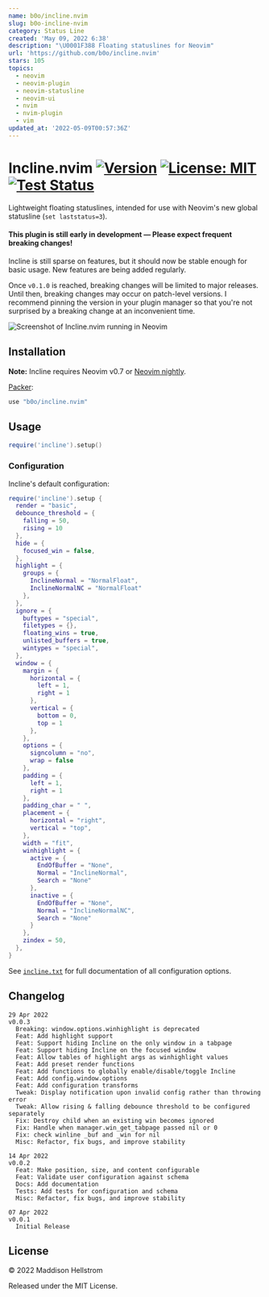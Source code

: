 ```yaml
---
name: b0o/incline.nvim
slug: b0o-incline-nvim
category: Status Line
created: 'May 09, 2022 6:38'
description: "\U0001F388 Floating statuslines for Neovim"
url: 'https://github.com/b0o/incline.nvim'
stars: 105
topics:
  - neovim
  - neovim-plugin
  - neovim-statusline
  - neovim-ui
  - nvim
  - nvim-plugin
  - vim
updated_at: '2022-05-09T00:57:36Z'
---
```

# Incline.nvim [![Version](https://img.shields.io/github/v/tag/b0o/incline.nvim?style=flat\&color=yellow\&label=version\&sort=semver)](https://github.com/b0o/incline.nvim/releases) [![License: MIT](https://img.shields.io/github/license/b0o/incline.nvim?style=flat\&color=green)](https://mit-license.org) [![Test Status](https://img.shields.io/github/workflow/status/b0o/incline.nvim/test?label=tests)](https://github.com/b0o/incline.nvim/actions/workflows/test.yaml)

Lightweight floating statuslines, intended for use with Neovim's new global statusline (`set laststatus=3`).

#### This plugin is still early in development — Please expect frequent breaking changes!

Incline is still sparse on features, but it should now be stable enough for basic usage. New features are being added regularly.

Once `v0.1.0` is reached, breaking changes will be limited to major releases. Until then, breaking changes may occur on patch-level versions.
I recommend pinning the version in your plugin manager so that you're not surprised by a breaking change at an inconvenient time.

![Screenshot of Incline.nvim running in Neovim](https://user-images.githubusercontent.com/21299126/167235114-d562ea45-155c-4d82-aaf1-95abb56398b7.png)

## Installation

**Note:** Incline requires Neovim v0.7 or [Neovim nightly](https://github.com/neovim/neovim/releases/tag/nightly).

[Packer](https://github.com/wbthomason/packer.nvim):

```lua
use "b0o/incline.nvim"
```

## Usage

```lua
require('incline').setup()
```

### Configuration

Incline's default configuration:

```lua
require('incline').setup {
  render = "basic",
  debounce_threshold = {
    falling = 50,
    rising = 10
  },
  hide = {
    focused_win = false,
  },
  highlight = {
    groups = {
      InclineNormal = "NormalFloat",
      InclineNormalNC = "NormalFloat"
    },
  },
  ignore = {
    buftypes = "special",
    filetypes = {},
    floating_wins = true,
    unlisted_buffers = true,
    wintypes = "special",
  },
  window = {
    margin = {
      horizontal = {
        left = 1,
        right = 1
      },
      vertical = {
        bottom = 0,
        top = 1
      },
    },
    options = {
      signcolumn = "no",
      wrap = false
    },
    padding = {
      left = 1,
      right = 1
    },
    padding_char = " ",
    placement = {
      horizontal = "right",
      vertical = "top",
    },
    width = "fit",
    winhighlight = {
      active = {
        EndOfBuffer = "None",
        Normal = "InclineNormal",
        Search = "None"
      },
      inactive = {
        EndOfBuffer = "None",
        Normal = "InclineNormalNC",
        Search = "None"
      }
    },
    zindex = 50,
  },
}
```

See [`incline.txt`](https://github.com/b0o/incline.nvim/blob/main/doc/incline.txt) for full documentation of all configuration options.

## Changelog

    29 Apr 2022                                                             v0.0.3
      Breaking: window.options.winhighlight is deprecated
      Feat: Add highlight support
      Feat: Support hiding Incline on the only window in a tabpage
      Feat: Support hiding Incline on the focused window
      Feat: Allow tables of highlight args as winhighlight values
      Feat: Add preset render functions
      Feat: Add functions to globally enable/disable/toggle Incline
      Feat: Add config.window.options
      Feat: Add configuration transforms
      Tweak: Display notification upon invalid config rather than throwing error
      Tweak: Allow rising & falling debounce threshold to be configured separately
      Fix: Destroy child when an existing win becomes ignored
      Fix: Handle when manager.win_get_tabpage passed nil or 0
      Fix: check winline _buf and _win for nil
      Misc: Refactor, fix bugs, and improve stability

    14 Apr 2022                                                             v0.0.2
      Feat: Make position, size, and content configurable
      Feat: Validate user configuration against schema
      Docs: Add documentation
      Tests: Add tests for configuration and schema
      Misc: Refactor, fix bugs, and improve stability

    07 Apr 2022                                                             v0.0.1
      Initial Release

## License

© 2022 Maddison Hellstrom

Released under the MIT License.
